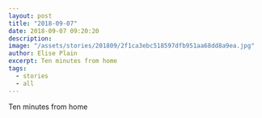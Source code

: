 ```yaml
---
layout: post
title: "2018-09-07"
date: 2018-09-07 09:20:20
description: 
image: "/assets/stories/201809/2f1ca3ebc518597dfb951aa68dd8a9ea.jpg"
author: Elise Plain
excerpt: Ten minutes from home
tags: 
  - stories
  - all
---
```


Ten minutes from home
<p></p>
